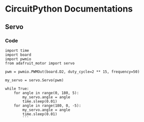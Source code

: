 # CircuitPython Documentations
## Servo
### Code
```
import time
import board
import pwmio
from adafruit_motor import servo

pwm = pwmio.PWMOut(board.D2, duty_cycle=2 ** 15, frequency=50)

my_servo = servo.Servo(pwm)

while True:
    for angle in range(0, 180, 5): 
        my_servo.angle = angle
        time.sleep(0.01)
    for angle in range(180, 0, -5): 
        my_servo.angle = angle
        time.sleep(0.01)
        ```

